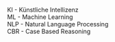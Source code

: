 KI - Künstliche Intellizenz <br>
ML - Machine Learning <br>
NLP - Natural Language Processing <br>
CBR - Case Based Reasoning <br>
